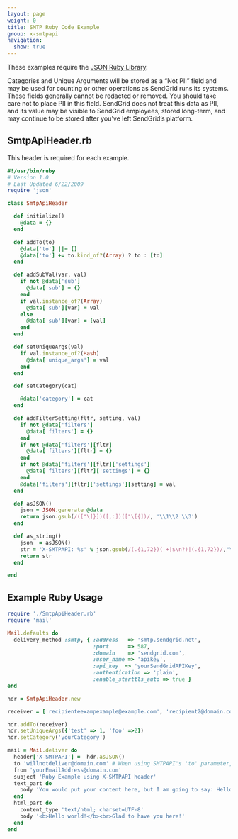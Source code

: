 ```yaml
---
layout: page
weight: 0
title: SMTP Ruby Code Example
group: x-smtpapi
navigation:
  show: true
---
```


These examples require the [JSON Ruby Library](http://www.ruby-doc.org/stdlib-2.0.0/libdoc/json/rdoc/JSON.html).

<call-out type="warning">

Categories and Unique Arguments will be stored as a “Not PII” field and may be used for counting or other operations as SendGrid runs its systems. These fields generally cannot be redacted or removed. You should take care not to place PII in this field. SendGrid does not treat this data as PII, and its value may be visible to SendGrid employees, stored long-term, and may continue to be stored after you’ve left SendGrid’s platform.

</call-out>

## SmtpApiHeader.rb

This header is required for each example.

```ruby
#!/usr/bin/ruby
# Version 1.0
# Last Updated 6/22/2009
require 'json'

class SmtpApiHeader

  def initialize()
    @data = {}
  end

  def addTo(to)
    @data['to'] ||= []
    @data['to'] += to.kind_of?(Array) ? to : [to]
  end

  def addSubVal(var, val)
    if not @data['sub']
      @data['sub'] = {}
    end
    if val.instance_of?(Array)
      @data['sub'][var] = val
    else
      @data['sub'][var] = [val]
    end
  end

  def setUniqueArgs(val)
    if val.instance_of?(Hash)
      @data['unique_args'] = val
    end
  end

  def setCategory(cat)

    @data['category'] = cat
  end

  def addFilterSetting(fltr, setting, val)
    if not @data['filters']
      @data['filters'] = {}
    end
    if not @data['filters'][fltr]
      @data['filters'][fltr] = {}
    end
    if not @data['filters'][fltr]['settings']
      @data['filters'][fltr]['settings'] = {}
    end
    @data['filters'][fltr]['settings'][setting] = val
  end

  def asJSON()
    json = JSON.generate @data
    return json.gsub(/(["\]}])([,:])(["\[{])/, '\\1\\2 \\3')
  end

  def as_string()
    json  = asJSON()
    str = 'X-SMTPAPI: %s' % json.gsub(/(.{1,72})( +|$\n?)|(.{1,72})/,"\\1\\3\n")
    return str
  end

end
```

## Example Ruby Usage

```ruby
require './SmtpApiHeader.rb'
require 'mail'

Mail.defaults do
  delivery_method :smtp, { :address   => 'smtp.sendgrid.net',
                           :port      => 587,
                           :domain    => 'sendgrid.com',
                           :user_name => 'apikey',
                           :api_key  => 'yourSendGridAPIKey',
                           :authentication => 'plain',
                           :enable_starttls_auto => true }
end

hdr = SmtpApiHeader.new

receiver = ['recipienteexampexample@example.com', 'recipient2@domain.com']

hdr.addTo(receiver)
hdr.setUniqueArgs({'test' => 1, 'foo' =>2})
hdr.setCategory('yourCategory')

mail = Mail.deliver do
  header['X-SMTPAPI'] =  hdr.asJSON()
  to 'willnotdeliver@domain.com' # When using SMTPAPI's 'to' parameter, this address will not get delivered to
  from 'yourEmailAddress@domain.com'
  subject 'Ruby Example using X-SMTPAPI header'
  text_part do
    body 'You would put your content here, but I am going to say: Hello world!'
  end
  html_part do
    content_type 'text/html; charset=UTF-8'
    body '<b>Hello world!</b><br>Glad to have you here!'
  end
end

```
